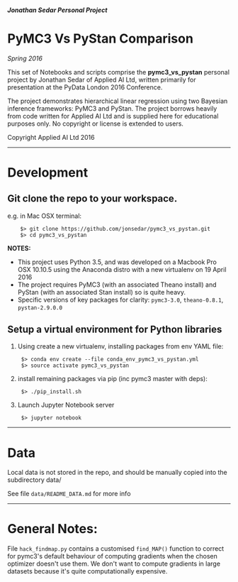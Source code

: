 ##### Jonathan Sedar Personal Project

# PyMC3 Vs PyStan Comparison
_Spring 2016_


This set of Notebooks and scripts comprise the **pymc3_vs_pystan** personal project by Jonathan Sedar of Applied AI Ltd, written primarily for presentation at the PyData London 2016 Conference.

The project demonstrates hierarchical linear regression using two Bayesian inference frameworks: PyMC3 and PyStan. The project borrows heavily from code written for Applied AI Ltd and is supplied here for educational purposes only. No copyright or license is extended to users.

Copyright Applied AI Ltd 2016


---

# Development

## Git clone the repo to your workspace.

e.g. in Mac OSX terminal:

        $> git clone https://github.com/jonsedar/pymc3_vs_pystan.git
        $> cd pymc3_vs_pystan


**NOTES:**

+ This project uses Python 3.5, and was developed on a Macbook Pro
OSX 10.10.5 using the Anaconda distro with a new virtualenv on 19 April 2016
+ The project requires PyMC3 (with an associated Theano install) and PyStan (with an associated Stan install) so is quite heavy.
+ Specific versions of key packages for clarity: `pymc3-3.0`, `theano-0.8.1`,
`pystan-2.9.0.0`



## Setup a virtual environment for Python libraries

1. Using create a new virtualenv, installing packages from env YAML file:


        $> conda env create --file conda_env_pymc3_vs_pystan.yml
        $> source activate pymc3_vs_pystan


2. install remaining packages via pip (inc pymc3 master with deps):

        $> ./pip_install.sh


3. Launch Jupyter Notebook server

        $> jupyter notebook



---



# Data

Local data is not stored in the repo, and should be manually copied into the subdirectory data/

See file `data/README_DATA.md` for more info


---


# General Notes:

File `hack_findmap.py` contains a customised `find_MAP()` function to correct
for pymc3's default behaviour of computing gradients when the chosen optimizer
doesn't use them. We don't want to compute gradients in large datasets because it's
quite computationally expensive.

